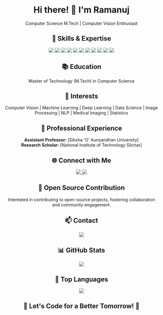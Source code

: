 <!-- Header -->
<p align="center">
<!--   <img src="https://your-image-url.com/your-profile-image.jpg" alt="Your Name" width="150" /> -->
</p>

<!-- Introduction -->
<h1 align="center">Hi there! 👋 I'm Ramanuj</h1>
<p align="center">Computer Science M.Tech | Computer Vision Enthusiast</p>

<!-- Skills & Expertise -->
<h2 align="center">🔧 Skills & Expertise</h2>
<p align="center">
  <img src="https://img.shields.io/badge/Python-%2314354C.svg?style=flat&logo=python&logoColor=white" />
  <img src="https://img.shields.io/badge/C-%2300599C.svg?style=flat&logo=c&logoColor=white" />
  <img src="https://img.shields.io/badge/C++-%2300599C.svg?style=flat&logo=c%2B%2B&logoColor=white" />
  <img src="https://img.shields.io/badge/Java-%23ED8B00.svg?style=flat&logo=java&logoColor=white" />
  <img src="https://img.shields.io/badge/TensorFlow-%23FF6F00.svg?style=flat&logo=TensorFlow&logoColor=white" />
  <img src="https://img.shields.io/badge/PyTorch-%23EE4C2C.svg?style=flat&logo=PyTorch&logoColor=white" />
  <img src="https://img.shields.io/badge/Pandas-%23150458.svg?style=flat&logo=pandas&logoColor=white" />
  <img src="https://img.shields.io/badge/Numpy-%23013243.svg?style=flat&logo=numpy&logoColor=white" />
  <img src="https://img.shields.io/badge/Scikit--Learn-%23F7931E.svg?style=flat&logo=scikit-learn&logoColor=white" />
  <img src="https://img.shields.io/badge/OpenCV-%23white.svg?style=flat&logo=OpenCV&logoColor=white" />
  <img src="https://img.shields.io/badge/NLTK-%23025E3D.svg?style=flat&logo=nltk&logoColor=white" />
</p>

<!-- Education -->
<h2 align="center">📚 Education</h2>
<p align="center">Master of Technology (M.Tech) in Computer Science</p>

<!-- Interests -->
<h2 align="center">🚀 Interests</h2>
<p align="center">
  Computer Vision | Machine Learning | Deep Learning | Data Science | Image Processing | NLP | Medical Imaging | Statistics
</p>

<!-- Professional Experience -->
<h2 align="center">💼 Professional Experience</h2>

<p align="center">
  <strong>Assistant Professor:</strong> [Siksha 'O' Aunsandhan University]
  <br>
  <strong>Research Scholar:</strong> [National Institute of Technology Silchar]
</p>


<!-- Connect with Me -->
<h2 align="center">🌐 Connect with Me</h2>
<p align="center">
  <a href="https://www.linkedin.com/in/ramanuj-bhattacharjee/" target="_blank">
    <img src="https://img.shields.io/badge/LinkedIn-Connect-blue?style=flat&logo=linkedin&labelColor=blue" />
  </a>
  <a href="https://twitter.com/RamanujApuBhat" target="_blank">
    <img src="https://img.shields.io/badge/Twitter-Follow-blue?style=flat&logo=twitter&labelColor=blue" />
  </a>
</p>

<!-- Open Source Contribution -->
<h2 align="center">🌱 Open Source Contribution</h2>
<p align="center">Interested in contributing to open-source projects, fostering collaboration and community engagement.</p>

<!-- Contact -->
<h2 align="center">📫 Contact</h2>
<p align="center">
  <a href="mailto:your.email@example.com">
    <img src="https://img.shields.io/badge/Email-Send%20a%20Message-green?style=flat&logo=gmail&labelColor=green" />
  </a>
</p>

<!-- GitHub Stats -->
<h2 align="center">📊 GitHub Stats</h2>
<p align="center">
  <img src="https://github-readme-stats.vercel.app/api?username=ramanuj-rs&show_icons=true&count_private=true&theme=dark" />
</p>

<!-- Top Languages -->
<h2 align="center">🚀 Top Languages</h2>
<p align="center">
  <img src="https://github-readme-stats.vercel.app/api/top-langs/?username=ramanuj-rs&layout=compact&theme=dark" />
</p>

<!-- Contribution Graph -->
<!--
<h2 align="center">📈 Contribution Graph</h2>
<p align="center">
  <img src="https://activity-graph.herokuapp.com/graph?username=ramanuj-rs&theme=react-dark" />
</p>  
-->

<!-- Conclusion -->
<h2 align="center">🌟 Let's Code for a Better Tomorrow! 🚀</h2>

